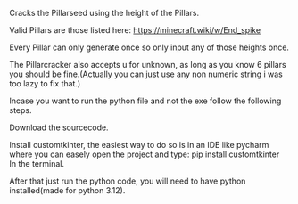 Cracks the Pillarseed using the height of the Pillars.

Valid Pillars are those listed here: https://minecraft.wiki/w/End_spike

Every Pillar can only generate once so only input any of those heights once.

The Pillarcracker also accepts u for unknown, as long as you know 6 pillars you should be fine.(Actually you can just use any non numeric string i was too lazy to fix that.)

Incase you want to run the python file and not the exe follow the following steps.

Download the sourcecode.

Install customtkinter, the easiest way to do so is in an IDE like pycharm where you can easely open the project and type: pip install customtkinter  
In the terminal.

After that just run the python code, you will need to have python installed(made for python 3.12).
